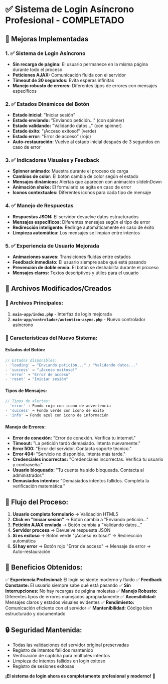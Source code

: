 # ✅ Sistema de Login Asíncrono Profesional - COMPLETADO

## 🎯 **Mejoras Implementadas**

### **1. ✅ Sistema de Login Asíncrono**
- **Sin recarga de página:** El usuario permanece en la misma página durante todo el proceso
- **Peticiones AJAX:** Comunicación fluida con el servidor
- **Timeout de 30 segundos:** Evita esperas infinitas
- **Manejo robusto de errores:** Diferentes tipos de errores con mensajes específicos

### **2. ✅ Estados Dinámicos del Botón**
- **Estado inicial:** "Iniciar sesión"
- **Estado enviando:** "Enviando petición..." (con spinner)
- **Estado validando:** "Validando datos..." (con spinner)
- **Estado éxito:** "¡Acceso exitoso!" (verde)
- **Estado error:** "Error de acceso" (rojo)
- **Auto-restauración:** Vuelve al estado inicial después de 3 segundos en caso de error

### **3. ✅ Indicadores Visuales y Feedback**
- **Spinner animado:** Muestra durante el proceso de carga
- **Cambios de color:** El botón cambia de color según el estado
- **Mensajes dinámicos:** Alertas que aparecen con animación slideInDown
- **Animación shake:** El formulario se agita en caso de error
- **Iconos contextuales:** Diferentes iconos para cada tipo de mensaje

### **4. ✅ Manejo de Respuestas**
- **Respuestas JSON:** El servidor devuelve datos estructurados
- **Mensajes específicos:** Diferentes mensajes según el tipo de error
- **Redirección inteligente:** Redirige automáticamente en caso de éxito
- **Limpieza automática:** Los mensajes se limpian entre intentos

### **5. ✅ Experiencia de Usuario Mejorada**
- **Animaciones suaves:** Transiciones fluidas entre estados
- **Feedback inmediato:** El usuario siempre sabe qué está pasando
- **Prevención de doble envío:** El botón se deshabilita durante el proceso
- **Mensajes claros:** Textos descriptivos y útiles para el usuario

## 🔧 **Archivos Modificados/Creados**

### **📁 Archivos Principales:**
1. **`main-app/index.php`** - Interfaz de login mejorada
2. **`main-app/controlador/autentico-async.php`** - Nuevo controlador asíncrono

### **🎨 Características del Nuevo Sistema:**

#### **Estados del Botón:**
```javascript
// Estados disponibles:
- 'loading' → "Enviando petición..." / "Validando datos..."
- 'success' → "¡Acceso exitoso!"
- 'error' → "Error de acceso"
- 'reset' → "Iniciar sesión"
```

#### **Tipos de Mensajes:**
```javascript
// Tipos de alertas:
- 'error' → Fondo rojo con icono de advertencia
- 'success' → Fondo verde con icono de éxito
- 'info' → Fondo azul con icono de información
```

#### **Manejo de Errores:**
- **Error de conexión:** "Error de conexión. Verifica tu internet."
- **Timeout:** "La petición tardó demasiado. Intenta nuevamente."
- **Error 500:** "Error del servidor. Contacta soporte técnico."
- **Error 404:** "Servicio no disponible. Intenta más tarde."
- **Credenciales incorrectas:** "Credenciales incorrectas. Verifica tu usuario y contraseña."
- **Usuario bloqueado:** "Tu cuenta ha sido bloqueada. Contacta al administrador."
- **Demasiados intentos:** "Demasiados intentos fallidos. Completa la verificación matemática."

## 🚀 **Flujo del Proceso:**

1. **Usuario completa formulario** → Validación HTML5
2. **Click en "Iniciar sesión"** → Botón cambia a "Enviando petición..."
3. **Petición AJAX enviada** → Botón cambia a "Validando datos..."
4. **Servidor procesa** → Devuelve respuesta JSON
5. **Si es exitoso** → Botón verde "¡Acceso exitoso!" → Redirección automática
6. **Si hay error** → Botón rojo "Error de acceso" → Mensaje de error → Auto-restauración

## 🎯 **Beneficios Obtenidos:**

✅ **Experiencia Profesional:** El login se siente moderno y fluido
✅ **Feedback Constante:** El usuario siempre sabe qué está pasando
✅ **Sin Interrupciones:** No hay recargas de página molestas
✅ **Manejo Robusto:** Diferentes tipos de errores manejados apropiadamente
✅ **Accesibilidad:** Mensajes claros y estados visuales evidentes
✅ **Rendimiento:** Comunicación eficiente con el servidor
✅ **Mantenibilidad:** Código bien estructurado y documentado

## 🔒 **Seguridad Mantenida:**
- Todas las validaciones del servidor original preservadas
- Registro de intentos fallidos mantenido
- Verificación de captcha para múltiples intentos
- Limpieza de intentos fallidos en login exitoso
- Registro de sesiones exitosas

**¡El sistema de login ahora es completamente profesional y moderno!** 🎉


